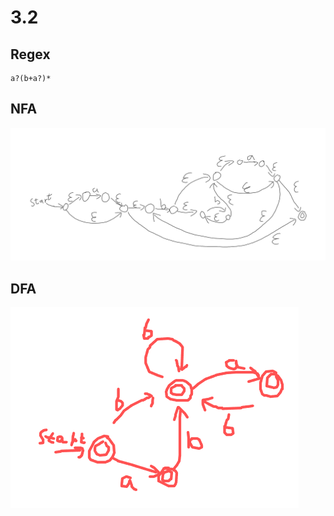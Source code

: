 # 3.2
## Regex
```
a?(b+a?)*
```
## NFA
![NFA for regex](./img/nfa.png)


## DFA
![DFA from NFA](./img/3_2dfa.png)
